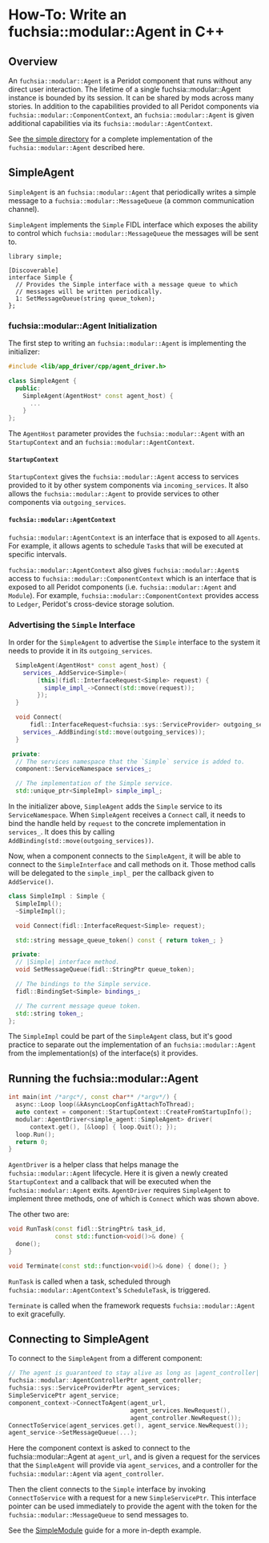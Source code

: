 # How-To: Write an fuchsia::modular::Agent in C++

## Overview

An `fuchsia::modular::Agent` is a Peridot component that runs without any direct user interaction.
The lifetime of a single fuchsia::modular::Agent instance is bounded by its session.  It can be
shared by mods across many stories. In addition to the capabilities provided to all
Peridot components via `fuchsia::modular::ComponentContext`, an `fuchsia::modular::Agent` is given additional
capabilities via its `fuchsia::modular::AgentContext`.

See [the simple directory](../simple/) for a complete implementation of
the `fuchsia::modular::Agent` described here.

## SimpleAgent

`SimpleAgent` is an `fuchsia::modular::Agent` that periodically writes a simple message to
a `fuchsia::modular::MessageQueue` (a common communication channel).

`SimpleAgent` implements the `Simple` FIDL interface which exposes the
ability to control which `fuchsia::modular::MessageQueue` the messages will be sent to.

```
library simple;

[Discoverable]
interface Simple {
  // Provides the Simple interface with a message queue to which
  // messages will be written periodically.
  1: SetMessageQueue(string queue_token);
};
```

### fuchsia::modular::Agent Initialization

The first step to writing an `fuchsia::modular::Agent` is implementing the initializer:

```c++
#include <lib/app_driver/cpp/agent_driver.h>

class SimpleAgent {
  public:
    SimpleAgent(AgentHost* const agent_host) {
      ...
    }
};
```

The `AgentHost` parameter provides the `fuchsia::modular::Agent` with an `StartupContext`
and an `fuchsia::modular::AgentContext`.

#### `StartupContext`

`StartupContext` gives the `fuchsia::modular::Agent` access to services provided to it by
other system components via `incoming_services`. It also allows the `fuchsia::modular::Agent`
to provide services to other components via `outgoing_services`.

#### `fuchsia::modular::AgentContext`

`fuchsia::modular::AgentContext` is an interface that is exposed to all `Agents`.
For example, it allows agents to schedule `Task`s that will be executed at
specific intervals.

`fuchsia::modular::AgentContext` also gives `fuchsia::modular::Agent`s access to `fuchsia::modular::ComponentContext` which is an
interface that is exposed to all Peridot components (i.e. `fuchsia::modular::Agent` and `Module`).
For example, `fuchsia::modular::ComponentContext` provides access to `Ledger`, Peridot's cross-device
storage solution.

### Advertising the `Simple` Interface

In order for the `SimpleAgent` to advertise the `Simple` interface to the system
it needs to provide it in its `outgoing_services`.

```c++
  SimpleAgent(AgentHost* const agent_host) {
    services_.AddService<Simple>(
        [this](fidl::InterfaceRequest<Simple> request) {
          simple_impl_->Connect(std::move(request));
        });
  }

  void Connect(
      fidl::InterfaceRequest<fuchsia::sys::ServiceProvider> outgoing_services) {
    services_.AddBinding(std::move(outgoing_services));
  }

 private:
  // The services namespace that the `Simple` service is added to.
  component::ServiceNamespace services_;

  // The implementation of the Simple service.
  std::unique_ptr<SimpleImpl> simple_impl_;
```

In the initializer above, `SimpleAgent` adds the `Simple` service to its `ServiceNamespace`.
 When `SimpleAgent` receives a `Connect` call, it needs to bind the handle held by `request`
 to the concrete implementation in `services_`. It does this by calling
`AddBinding(std::move(outgoing_services))`.

Now, when a component connects to the `SimpleAgent`, it will be able to connect
to the `SimpleInterface` and call methods on it. Those method calls will be
delegated to the `simple_impl_` per the callback given to `AddService()`.

```c++
class SimpleImpl : Simple {
  SimpleImpl();
  ~SimpleImpl();

  void Connect(fidl::InterfaceRequest<Simple> request);

  std::string message_queue_token() const { return token_; }

 private:
  // |Simple| interface method.
  void SetMessageQueue(fidl::StringPtr queue_token);

  // The bindings to the Simple service.
  fidl::BindingSet<Simple> bindings_;

  // The current message queue token.
  std::string token_;
};
```

The `SimpleImpl` could be part of the `SimpleAgent` class, but it's good practice
to separate out the implementation of an `fuchsia::modular::Agent` from the implementation(s) of the
interface(s) it provides.

## Running the fuchsia::modular::Agent

```c++
int main(int /*argc*/, const char** /*argv*/) {
  async::Loop loop(&kAsyncLoopConfigAttachToThread);
  auto context = component::StartupContext::CreateFromStartupInfo();
  modular::AgentDriver<simple_agent::SimpleAgent> driver(
      context.get(), [&loop] { loop.Quit(); });
  loop.Run();
  return 0;
}
```

`AgentDriver` is a helper class that helps manage the `fuchsia::modular::Agent` lifecycle. Here
it is given a newly created `StartupContext` and a callback that will be
executed when the `fuchsia::modular::Agent` exits. `AgentDriver` requires `SimpleAgent` to
implement three methods, one of which is `Connect` which was shown above.

The other two are:

```c++
void RunTask(const fidl::StringPtr& task_id,
             const std::function<void()>& done) {
  done();
}

void Terminate(const std::function<void()>& done) { done(); }
```

`RunTask` is called when a task, scheduled through `fuchsia::modular::AgentContext`'s `ScheduleTask`,
is triggered.

`Terminate` is called when the framework requests `fuchsia::modular::Agent` to
exit gracefully.

## Connecting to SimpleAgent

To connect to the `SimpleAgent` from a different component:

```c++
// The agent is guaranteed to stay alive as long as |agent_controller| stays in scope.
fuchsia::modular::AgentControllerPtr agent_controller;
fuchsia::sys::ServiceProviderPtr agent_services;
SimpleServicePtr agent_service;
component_context->ConnectToAgent(agent_url,
                                  agent_services.NewRequest(),
                                  agent_controller.NewRequest());
ConnectToService(agent_services.get(), agent_service.NewRequest());
agent_service->SetMessageQueue(...);
```

Here the component context is asked to connect to the fuchsia::modular::Agent at `agent_url`, and is
given a request for the services that the `SimpleAgent` will provide via `agent_services`,
and a controller for the `fuchsia::modular::Agent` via `agent_controller`.

Then the client connects to the `Simple` interface by invoking `ConnectToService` with
a request for a new `SimpleServicePtr`. This interface pointer can be used immediately
to provide the agent with the token for the `fuchsia::modular::MessageQueue` to send messages to.

See the [SimpleModule](how_to_write_a_mod.md) guide for a more in-depth example.
